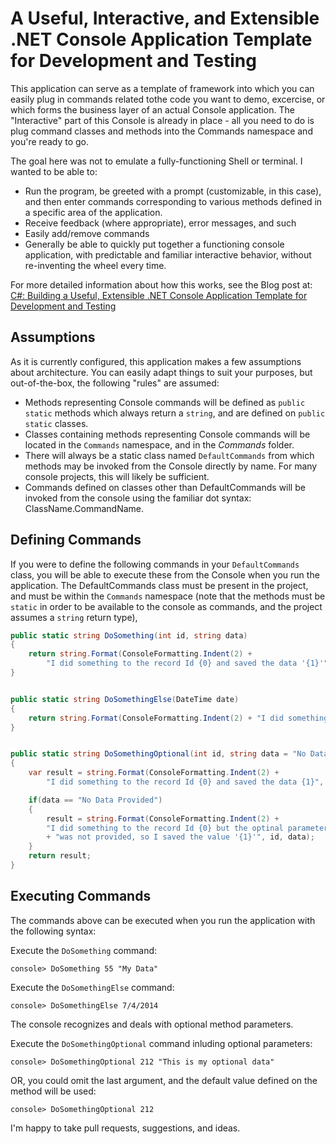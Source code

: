 A Useful, Interactive, and Extensible .NET Console Application Template for Development and Testing
===================================================================================================

This application can serve as a template of framework into which you can easily plug in commands related tothe code you want to demo, excercise, or which forms the business layer of an actual Console application. The "Interactive" part of this Console is already in place - all you need to do is plug command classes and methods into the Commands namespace and you're ready to go. 

The goal here was not to emulate a fully-functioning Shell or terminal. I wanted to be able to:

* Run the program, be greeted with a prompt (customizable, in this case), and then enter commands corresponding to various methods defined in a specific area of the application. 
* Receive feedback (where appropriate), error messages, and such 
* Easily add/remove commands 
* Generally be able to quickly put together a functioning console application, with predictable and familiar interactive behavior, without re-inventing the wheel every time.  

For more detailed information about how this works, see the Blog post at: [C#: Building a Useful, Extensible .NET Console Application Template for Development and Testing](http://typecastexception.com/post/2014/09/07/C-Building-a-Useful-Extensible-NET-Console-Application-Template-for-Development-and-Testing.aspx)

Assumptions
-----------

As it is currently configured, this application makes a few assumptions about architecture. You can easily adapt things to suit your purposes, but out-of-the-box, the following "rules" are assumed:

* Methods representing Console commands will be defined as `public static` methods which always return a `string`, and are defined on `public static` classes. 
* Classes containing methods representing Console commands will be located in the `Commands` namespace, and in the *Commands* folder. 
* There will always be a static class named `DefaultCommands` from which methods may be invoked from the Console directly by name. For many console projects, this will likely be sufficient. 
* Commands defined on classes other than DefaultCommands will be invoked from the console using the familiar dot syntax: ClassName.CommandName. 

Defining Commands
-----------------

If you were to define the following commands in your `DefaultCommands` class, you will be able to execute these from the Console when you run the application. The DefaultCommands class must be present in the project, and must be within the `Commands` namespace (note that the methods must be `static` in order to be available to the console as commands, and the project assumes a `string` return type), 

```csharp
public static string DoSomething(int id, string data)
{
    return string.Format(ConsoleFormatting.Indent(2) + 
        "I did something to the record Id {0} and saved the data '{1}'", id, data);
}


public static string DoSomethingElse(DateTime date)
{
    return string.Format(ConsoleFormatting.Indent(2) + "I did something else on {0}", date);
}


public static string DoSomethingOptional(int id, string data = "No Data Provided")
{
    var result = string.Format(ConsoleFormatting.Indent(2) + 
        "I did something to the record Id {0} and saved the data {1}", id, data);

    if(data == "No Data Provided")
    {
        result = string.Format(ConsoleFormatting.Indent(2) + 
        "I did something to the record Id {0} but the optinal parameter "
        + "was not provided, so I saved the value '{1}'", id, data);
    }
    return result;
}
```

Executing Commands
------------------

The commands above can be executed when you run the application with the following syntax:

Execute the `DoSomething` command:

```
console> DoSomething 55 "My Data"
```

Execute the `DoSomethingElse` command:

```
console> DoSomethingElse 7/4/2014
```
The console recognizes and deals with optional method parameters. 

Execute the `DoSomethingOptional` command inluding optional parameters:

```
console> DoSomethingOptional 212 "This is my optional data"
```

OR, you could omit the last argument, and the default value defined on the method will be used:

```
console> DoSomethingOptional 212
```

I'm happy to take pull requests, suggestions, and ideas. 
